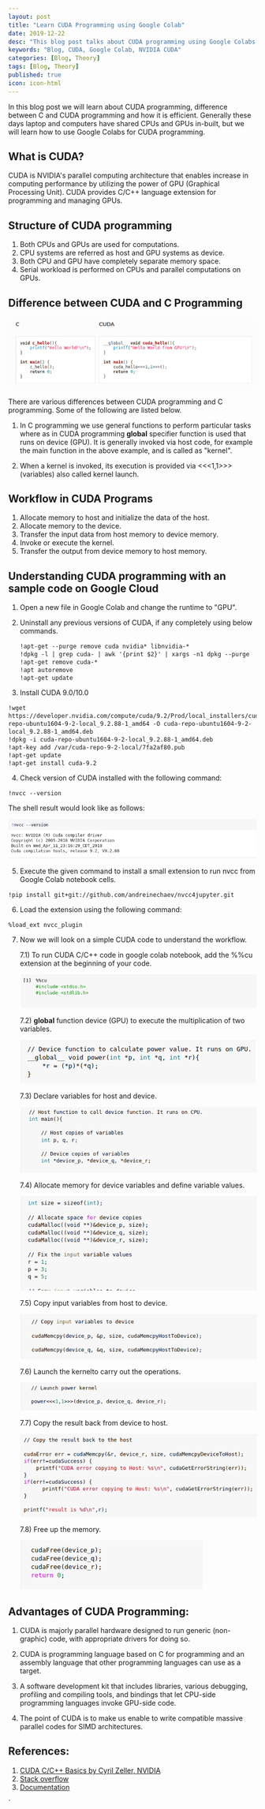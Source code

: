 ```yaml
---
layout: post
title: "Learn CUDA Programming using Google Colab"
date: 2019-12-22
desc: "This blog post talks about CUDA programming using Google Colabs."
keywords: "Blog, CUDA, Google Colab, NVIDIA CUDA"
categories: [Blog, Theory]
tags: [Blog, Theory]
published: true
icon: icon-html
---
```


In this blog post we will learn about CUDA programming, difference between C and CUDA programming and how it is efficient. Generally these days laptop and computers have shared CPUs and GPUs in-built, but we will learn how to use Google Colabs for CUDA programming.  

## What is CUDA?  

CUDA is NVIDIA's parallel computing architecture that enables increase in computing performance by utilizing the power of GPU (Graphical Processing Unit). CUDA provides C/C++ language extension for programming and managing GPUs.  


## Structure of CUDA programming  

1. Both CPUs and GPUs are used for computations.  
2. CPU systems are referred as host and GPU systems as device.  
3. Both CPU and GPU have completely separate memory space.  
4. Serial workload is performed on CPUs and parallel computations on GPUs.  


## Difference between CUDA and C Programming

![png](https://raw.githubusercontent.com/krutikabapat/krutikabapat.github.io/master/assets/CUDA_C.png)


There are various differences between CUDA programming and C programming. Some of the following are listed below.  

1. In C programming we use general functions to perform particular tasks where as in CUDA programming __global__ specifier function is used that runs on device (GPU). It is generally invoked via host code, for example the main function in the above example, and is called as "kernel".  

2. When a kernel is invoked, its execution is provided via  <<<1,1>>>(variables) also called kernel launch. 


## Workflow in CUDA Programs  

1. Allocate memory to host and initialize the data of the host.  
2. Allocate memory to the device.  
3. Transfer the input data from host memory to device memory.  
4. Invoke or execute the kernel.  
5. Transfer the output from device memory to host memory.  


## Understanding CUDA programming with an sample code on Google Cloud  

1. Open a new file in Google Colab and change the runtime to "GPU".    

2. Uninstall any previous versions of CUDA, if any completely using below commands.        
   ```shell
   !apt-get --purge remove cuda nvidia* libnvidia-*
   !dpkg -l | grep cuda- | awk '{print $2}' | xargs -n1 dpkg --purge
   !apt-get remove cuda-*
   !apt autoremove
   !apt-get update
   ```
<!-- -->

3. Install CUDA 9.0/10.0         

```
!wget https://developer.nvidia.com/compute/cuda/9.2/Prod/local_installers/cuda-repo-ubuntu1604-9-2-local_9.2.88-1_amd64 -O cuda-repo-ubuntu1604-9-2-local_9.2.88-1_amd64.deb
!dpkg -i cuda-repo-ubuntu1604-9-2-local_9.2.88-1_amd64.deb
!apt-key add /var/cuda-repo-9-2-local/7fa2af80.pub
!apt-get update
!apt-get install cuda-9.2
```

4. Check version of CUDA installed with the following command:     

```
!nvcc --version
```

The shell result would look like as follows:    

![png](https://raw.githubusercontent.com/krutikabapat/krutikabapat.github.io/master/assets/CUDA_version.png)

5. Execute the given command to install a small extension to run nvcc from Google Colab notebook cells.  

```
!pip install git+git://github.com/andreinechaev/nvcc4jupyter.git
```

6. Load the extension using the following command:  

```
%load_ext nvcc_plugin
```

7. Now we will look on a simple CUDA code to understand the workflow.  

   7.1)  To run CUDA C/C++ code in google colab notebook, add the %%cu extension at the beginning of your code.
   
   ![png](https://raw.githubusercontent.com/krutikabapat/krutikabapat.github.io/master/assets/CUDA_libraries.png)
   
   7.2) __global__ function device (GPU) to execute the multiplication of two variables.  
   
   ![png](https://raw.githubusercontent.com/krutikabapat/krutikabapat.github.io/master/assets/CUDA_global.png)
   
   7.3) Declare variables for host and device.  
   
   ![png](https://raw.githubusercontent.com/krutikabapat/krutikabapat.github.io/master/assets/CUDA_host.png)
   
   7.4) Allocate memory for device variables and define variable values.  
   
   ![png](https://raw.githubusercontent.com/krutikabapat/krutikabapat.github.io/master/assets/CUDA_space.png)
   
   7.5) Copy input variables from host to device.    
   
   ![png](https://raw.githubusercontent.com/krutikabapat/krutikabapat.github.io/master/assets/CUDA_input_device.png)
   
   7.6) Launch the kernelto carry out the operations.  
   
   ![png](https://raw.githubusercontent.com/krutikabapat/krutikabapat.github.io/master/assets/CUDA_kernel.png)
   
   7.7) Copy the result back from device to host.  
   
   ![png](https://raw.githubusercontent.com/krutikabapat/krutikabapat.github.io/master/assets/CUDA_copyback.png)
   
   7.8) Free up the memory.   
   
   ![png](https://raw.githubusercontent.com/krutikabapat/krutikabapat.github.io/master/assets/CUDA_freeup.png)
   

## Advantages of CUDA Programming:  


1. CUDA is majorly parallel hardware designed to run generic (non-graphic) code, with appropriate drivers for doing so.  

2. CUDA is programming language based on C for programming and an assembly language that other programming languages can use as a target.  

3. A software development kit that includes libraries, various debugging, profiling and compiling tools, and bindings that let CPU-side programming languages invoke GPU-side code.   

4. The point of CUDA is to make us enable to write compatible massive parallel codes for SIMD architectures.  


## References:  

1. [CUDA C/C++ Basics by Cyril Zeller, NVIDIA](http://www.int.washington.edu/PROGRAMS/12-2c/week3/clark_01.pdf)
2. [Stack overflow](https://stackoverflow.com/questions/9846523/explanation-of-cuda-c-and-c)
3. [Documentation](https://cuda-tutorial.readthedocs.io/en/latest/tutorials/tutorial01/)


   
   
   
   
   



  `








